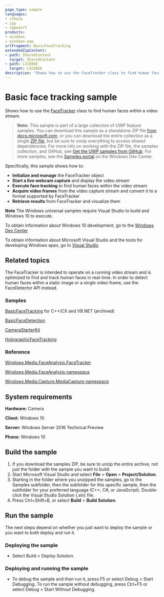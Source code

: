 ```yaml
---
page_type: sample
languages:
- csharp
- cpp
- cppwinrt
products:
- windows
- windows-uwp
urlFragment: BasicFaceTracking
extendedZipContent:
- path: SharedContent
  target: SharedContent
- path: LICENSE
  target: LICENSE
description: "Shows how to use the FaceTracker class to find human faces within a video stream."
---
```


<!---
  category: AudioVideoAndCamera 
  samplefwlink: http://go.microsoft.com/fwlink/p/?LinkId=620513
--->

# Basic face tracking sample

Shows how to use the [FaceTracker](https://msdn.microsoft.com/library/windows/apps/windows.media.faceanalysis.facetracker.aspx) 
class to find human faces within a video stream.

> **Note:** This sample is part of a large collection of UWP feature samples. 
> You can download this sample as a standalone ZIP file
> [from docs.microsoft.com](https://docs.microsoft.com/samples/microsoft/windows-universal-samples/basicfacetracking/),
> or you can download the entire collection as a single
> [ZIP file](https://github.com/Microsoft/Windows-universal-samples/archive/master.zip), but be 
> sure to unzip everything to access shared dependencies. For more info on working with the ZIP file, 
> the samples collection, and GitHub, see [Get the UWP samples from GitHub](https://aka.ms/ovu2uq). 
> For more samples, see the [Samples portal](https://aka.ms/winsamples) on the Windows Dev Center. 

Specifically, this sample shows how to:

- **Initialize and manage** the FaceTracker object
- **Start a live webcam capture** and display the video stream
- **Execute face tracking** to find human faces within the video stream
- **Acquire video frames** from the video capture stream and convert it to a format supported by FaceTracker
- **Retrieve results** from FaceTracker and visualize them

**Note** The Windows universal samples require Visual Studio to build and Windows 10 to execute.
 
To obtain information about Windows 10 development, go to the [Windows Dev Center](http://go.microsoft.com/fwlink/?LinkID=532421)

To obtain information about Microsoft Visual Studio and the tools for developing Windows apps, go to [Visual Studio](http://go.microsoft.com/fwlink/?LinkID=532422)

## Related topics

The FaceTracker is intended to operate on a running video stream and is optimized to find and track human faces in real-time. In order to detect human faces within a static image or a single video frame, use the FaceDetector API instead.

### Samples

[BasicFaceTracking](/archived/BasicFaceTracking) for C++/CX and VB.NET (archived)

[BasicFaceDetection](/Samples/BasicFaceDetection)

[CameraStarterKit](/Samples/CameraStarterKit)

[HolographicFaceTracking](/Samples/HolographicFaceTracking)

### Reference

[Windows.Media.FaceAnalysis.FaceTracker](https://msdn.microsoft.com/library/windows/apps/windows.media.faceanalysis.facetracker.aspx)

[Windows.Media.FaceAnalysis namespace](https://msdn.microsoft.com/library/windows/apps/windows.media.faceanalysis.aspx)

[Windows.Media.Capture.MediaCapture namespace](https://msdn.microsoft.com/library/windows/apps/windows.media.devices.aspx)

## System requirements

**Hardware:** Camera

**Client:** Windows 10

**Server:** Windows Server 2016 Technical Preview

**Phone:** Windows 10

## Build the sample

1. If you download the samples ZIP, be sure to unzip the entire archive, not just the folder with the sample you want to build. 
2. Start Microsoft Visual Studio and select **File** \> **Open** \> **Project/Solution**.
3. Starting in the folder where you unzipped the samples, go to the Samples subfolder, then the subfolder for this specific sample, then the subfolder for your preferred language (C++, C#, or JavaScript). Double-click the Visual Studio Solution (.sln) file.
4. Press Ctrl+Shift+B, or select **Build** \> **Build Solution**.

## Run the sample

The next steps depend on whether you just want to deploy the sample or you want to both deploy and run it.

### Deploying the sample

- Select Build > Deploy Solution. 

### Deploying and running the sample

- To debug the sample and then run it, press F5 or select Debug >  Start Debugging. To run the sample without debugging, press Ctrl+F5 or select Debug > Start Without Debugging. 
